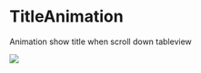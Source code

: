 # TitleAnimation
Animation show title when scroll down tableview


<img src="https://4.bp.blogspot.com/-R4MjCJuCcuA/WZJFSev4oUI/AAAAAAAAAFg/5VU0UB5Kw_Y-9k-FSw570qoqTDJlms--wCLcBGAs/s1600/TitleAnimation.gif" />
